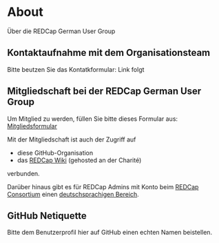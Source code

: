 # About
Über die REDCap German User Group


## Kontaktaufnahme mit dem Organisationsteam
Bitte beutzen Sie das Kontatkformular: Link folgt


## Mitgliedschaft bei der REDCap German User Group

Um Mitglied zu werden, füllen Sie bitte dieses Formular aus: [Mitgliedsformular](https://redcap.charite.de/survey/surveys/?s=J3AW4KAT4E)

Mit der Mitgliedschaft ist auch der Zugriff auf
- diese GitHub-Organisation
- das [REDCap Wiki](https://redcap.charite.de/wiki/de/start) (gehosted an der Charité)

verbunden.

Darüber hinaus gibt es für REDCap Admins mit Konto beim [REDCap Consortium](https://community.projectredcap.org/index.html) einen [deutschsprachigen Bereich](https://redcap.link/GUG).

## GitHub Netiquette

Bitte dem Benutzerprofil hier auf GitHub einen echten Namen beistellen. 
